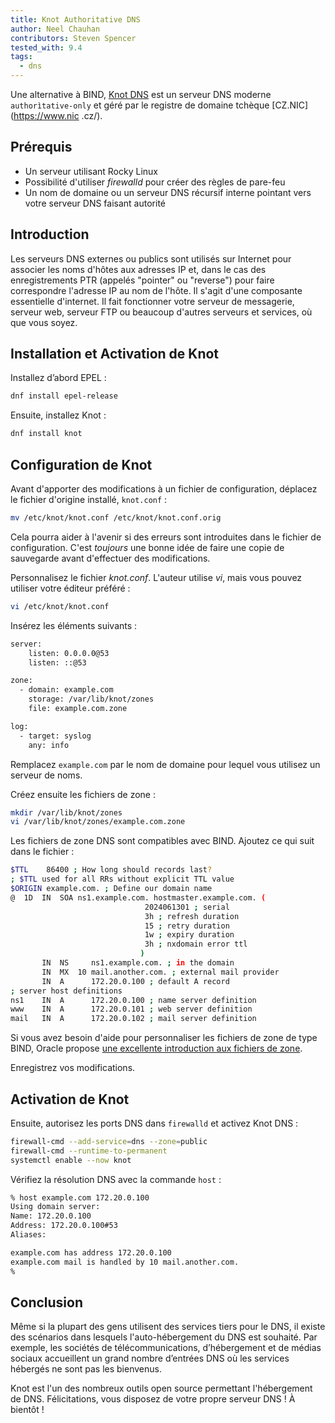 ```yaml
---
title: Knot Authoritative DNS
author: Neel Chauhan
contributors: Steven Spencer
tested_with: 9.4
tags:
  - dns
---
```


Une alternative à BIND, [Knot DNS](https://www.knot-dns.cz/) est un serveur DNS moderne `authorìtative-only` et géré par le registre de domaine tchèque [CZ.NIC](https://www.nic .cz/).

## Prérequis

- Un serveur utilisant Rocky Linux
- Possibilité d'utiliser _firewalld_ pour créer des règles de pare-feu
- Un nom de domaine ou un serveur DNS récursif interne pointant vers votre serveur DNS faisant autorité

## Introduction

Les serveurs DNS externes ou publics sont utilisés sur Internet pour associer les noms d'hôtes aux adresses IP et, dans le cas des enregistrements PTR (appelés "pointer" ou "reverse") pour faire correspondre l'adresse IP au nom de l'hôte. Il s'agit d'une composante essentielle d'internet. Il fait fonctionner votre serveur de messagerie, serveur web, serveur FTP ou beaucoup d'autres serveurs et services, où que vous soyez.

## Installation et Activation de Knot

Installez d’abord EPEL :

```bash
dnf install epel-release
```

Ensuite, installez Knot :

```bash
dnf install knot
```

## Configuration de Knot

Avant d'apporter des modifications à un fichier de configuration, déplacez le fichier d'origine installé, `knot.conf` :

```bash
mv /etc/knot/knot.conf /etc/knot/knot.conf.orig
```

Cela pourra aider à l'avenir si des erreurs sont introduites dans le fichier de configuration. C'est _toujours_ une bonne idée de faire une copie de sauvegarde avant d'effectuer des modifications.

Personnalisez le fichier _knot.conf_. L'auteur utilise _vi_, mais vous pouvez utiliser votre éditeur préféré :

```bash
vi /etc/knot/knot.conf
```

Insérez les éléments suivants :

```bash
server:
    listen: 0.0.0.0@53
    listen: ::@53

zone:
  - domain: example.com
    storage: /var/lib/knot/zones
    file: example.com.zone

log:
  - target: syslog
    any: info
```

Remplacez `example.com` par le nom de domaine pour lequel vous utilisez un serveur de noms.

Créez ensuite les fichiers de zone :

```bash
mkdir /var/lib/knot/zones
vi /var/lib/knot/zones/example.com.zone
```

Les fichiers de zone DNS sont compatibles avec BIND. Ajoutez ce qui suit dans le fichier :

```bash
$TTL    86400 ; How long should records last?
; $TTL used for all RRs without explicit TTL value
$ORIGIN example.com. ; Define our domain name
@  1D  IN  SOA ns1.example.com. hostmaster.example.com. (
                              2024061301 ; serial
                              3h ; refresh duration
                              15 ; retry duration
                              1w ; expiry duration
                              3h ; nxdomain error ttl
                             )
       IN  NS     ns1.example.com. ; in the domain
       IN  MX  10 mail.another.com. ; external mail provider
       IN  A      172.20.0.100 ; default A record
; server host definitions
ns1    IN  A      172.20.0.100 ; name server definition     
www    IN  A      172.20.0.101 ; web server definition
mail   IN  A      172.20.0.102 ; mail server definition
```

Si vous avez besoin d'aide pour personnaliser les fichiers de zone de type BIND, Oracle propose [une excellente introduction aux fichiers de zone](https://docs.oracle.com/en-us/iaas/Content/DNS/Reference/formattingzonefile.htm).

Enregistrez vos modifications.

## Activation de Knot

Ensuite, autorisez les ports DNS dans `firewalld` et activez Knot DNS :

```bash
firewall-cmd --add-service=dns --zone=public
firewall-cmd --runtime-to-permanent
systemctl enable --now knot
```

Vérifiez la résolution DNS avec la commande `host` :

```bash
% host example.com 172.20.0.100
Using domain server:
Name: 172.20.0.100
Address: 172.20.0.100#53
Aliases: 

example.com has address 172.20.0.100
example.com mail is handled by 10 mail.another.com.
%
```

## Conclusion

Même si la plupart des gens utilisent des services tiers pour le DNS, il existe des scénarios dans lesquels l'auto-hébergement du DNS est souhaité. Par exemple, les sociétés de télécommunications, d’hébergement et de médias sociaux accueillent un grand nombre d’entrées DNS où les services hébergés ne sont pas les bienvenus.

Knot est l'un des nombreux outils open source permettant l'hébergement de DNS. Félicitations, vous disposez de votre propre serveur DNS ! À bientôt !
